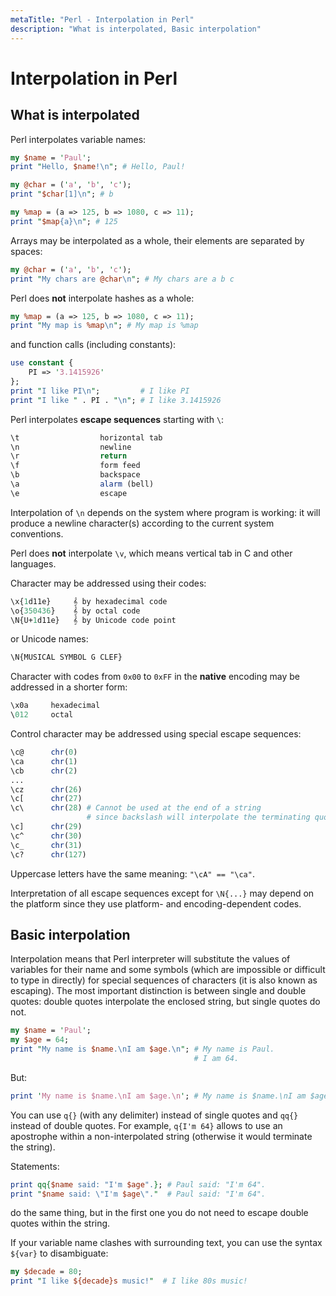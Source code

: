 ```yaml
---
metaTitle: "Perl - Interpolation in Perl"
description: "What is interpolated, Basic interpolation"
---
```


# Interpolation in Perl



## What is interpolated


Perl interpolates variable names:

```perl
my $name = 'Paul';
print "Hello, $name!\n"; # Hello, Paul!

my @char = ('a', 'b', 'c');
print "$char[1]\n"; # b

my %map = (a => 125, b => 1080, c => 11);
print "$map{a}\n"; # 125

```

Arrays may be interpolated as a whole, their elements are separated by spaces:

```perl
my @char = ('a', 'b', 'c');
print "My chars are @char\n"; # My chars are a b c

```

Perl does **not** interpolate hashes as a whole:

```perl
my %map = (a => 125, b => 1080, c => 11);
print "My map is %map\n"; # My map is %map

```

and function calls (including constants):

```perl
use constant {
    PI => '3.1415926'
};
print "I like PI\n";         # I like PI
print "I like " . PI . "\n"; # I like 3.1415926

```

Perl interpolates **escape sequences** starting with `\`:

```perl
\t                  horizontal tab
\n                  newline
\r                  return
\f                  form feed
\b                  backspace
\a                  alarm (bell)
\e                  escape

```

Interpolation of `\n` depends on the system where program is working: it will produce a newline character(s) according to the current system conventions.

Perl does **not** interpolate `\v`, which means vertical tab in C and other languages.

Character may be addressed using their codes:

```perl
\x{1d11e}     𝄞 by hexadecimal code
\o{350436}    𝄞 by octal code
\N{U+1d11e}   𝄞 by Unicode code point

```

or Unicode names:

```perl
\N{MUSICAL SYMBOL G CLEF}

```

Character with codes from `0x00` to `0xFF` in the **native** encoding may be addressed in a shorter form:

```perl
\x0a     hexadecimal
\012     octal

```

Control character may be addressed using special escape sequences:

```perl
\c@      chr(0)
\ca      chr(1)
\cb      chr(2)
...
\cz      chr(26)
\c[      chr(27)
\c\      chr(28) # Cannot be used at the end of a string
                 # since backslash will interpolate the terminating quote
\c]      chr(29)
\c^      chr(30)
\c_      chr(31)
\c?      chr(127)

```

Uppercase letters have the same meaning: `"\cA" == "\ca"`.

Interpretation of all escape sequences except for `\N{...}` may depend on the platform since they use platform- and encoding-dependent codes.



## Basic interpolation


Interpolation means that Perl interpreter will substitute the values of variables for their name and some symbols (which are impossible or difficult to type in directly) for special sequences of characters (it is also known as escaping). The most important distinction is between single and double quotes: double quotes interpolate the enclosed string, but single quotes do not.

```perl
my $name = 'Paul';
my $age = 64;
print "My name is $name.\nI am $age.\n"; # My name is Paul.
                                         # I am 64.

```

But:

```perl
print 'My name is $name.\nI am $age.\n'; # My name is $name.\nI am $age.\n

```

You can use `q{}` (with any delimiter) instead of single quotes and `qq{}` instead of double quotes. For example, `q{I'm 64}` allows to use an apostrophe within a non-interpolated string (otherwise it would terminate the string).

Statements:

```perl
print qq{$name said: "I'm $age".}; # Paul said: "I'm 64".
print "$name said: \"I'm $age\"."  # Paul said: "I'm 64".

```

do the same thing, but in the first one you do not need to escape double quotes within the string.

If your variable name clashes with surrounding text, you can use the syntax `${var}` to disambiguate:

```perl
my $decade = 80;
print "I like ${decade}s music!"  # I like 80s music!

```

